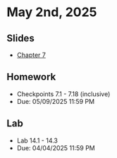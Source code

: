 # May 2nd, 2025

## Slides
- [Chapter 7](../Slides/Chapter07.pdf)

## Homework
  
- Checkpoints 7.1 - 7.18 (inclusive)
- Due: 05/09/2025 11:59 PM 

## Lab
- Lab 14.1 - 14.3
- Due: 04/04/2025 11:59 PM